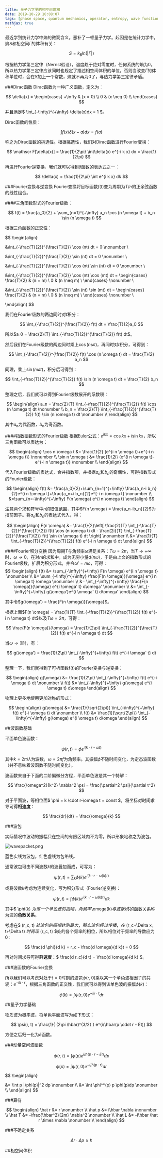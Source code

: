 ```yaml
---
title: 量子力学里的相空间体积
date: 2019-10-29 10:08:07
tags: [phase space, quantum mechanics, operator, entropy, wave function]
mathjax: true
---
```


最近学到统计力学中熵的微观含义，恶补了一顿量子力学。起因是在统计力学中，熵$S$和相空间$\Gamma$的体积有关：

$$ S = k_Bln(|\Gamma|) $$

根据热力学第三定律（Nernst假设），温度趋于绝对零度时，任何系统的熵为0。所以热力学第三定律应该同时也规定了描述相空间体积的单位，否则当改变$\Gamma$的体积单位时，会在$S$加上一个常数，熵就不再为0了，与热力学第三定律矛盾。

###Dirac函数
Dirac函数为一种广义函数，定义为：

$$
\delta(x) =
\begin{cases}
+\infty & (x = 0) \\
0 & (x \neq 0) \\
\end{cases}
$$

并且满足$ \int_{-\infty}^{+\infty} \delta(x)dx = 1 $。

Dirac函数的性质：

$$ \int f(x)\delta(x-a)dx = f(a) $$

称之为Dirac函数的挑选性。根据挑选性，我们对Dirac函数进行Fourier变换：

$$ \mathscr F[\delta(x)] = \frac{1}{2\pi} \int\delta(x) e^{-i k x} dx = \frac{1}{2\pi} $$

再进行Fourier逆变换，我们就可以得到$\delta$函数的表达式之一：

$$ \delta(x) = \frac{1}{2\pi} \int e^{i k x} dk $$

###Fourier变换与逆变换
Fourier变换将目标函数$f(t)$变为周期为$T/n$的正余弦函数的线性组合。

####三角函数形式的Fourier级数：

$$ f(t) = \frac{a_0}{2} + \sum_{n=1}^{+\infty} a_n \cos (n \omega t) + b_n \sin (n \omega t) $$

根据三角函数的正交性：

$$
\begin{align}

&\int_{-\frac{T}{2}}^{\frac{T}{2}} \cos (nt) dt = 0 \nonumber \\

&\int_{-\frac{T}{2}}^{\frac{T}{2}} \sin (nt) dt = 0 \nonumber \\

&\int_{-\frac{T}{2}}^{\frac{T}{2}} \cos (nt) \sin (nt) dt = 0 \nonumber \\

&\int_{-\frac{T}{2}}^{\frac{T}{2}} \cos (nt) \cos (mt) dt =
\begin{cases}
\frac{T}{2} & (n = m) \\
0 & (n \neq m) \\
\end{cases}
\nonumber \\

&\int_{-\frac{T}{2}}^{\frac{T}{2}} \sin (nt) \sin (mt) dt =
\begin{cases}
\frac{T}{2} & (n = m) \\
0 & (n \neq m) \\
\end{cases}
\nonumber \\

\end{align}
$$

我们在Fourier级数的两边同时对$t$积分：

$$ \int_{-\frac{T}{2}}^{\frac{T}{2}} f(t) dt = \frac{T}{2}a_0 $$

所以$a_0 = \frac{2}{T} \int_{-\frac{T}{2}}^{\frac{T}{2}} f(t) dt$。

然后我们在Fourier级数的两边同时乘上$\cos (n \omega t)$，再同时对$t$积分，可得到：

$$ \int_{-\frac{T}{2}}^{\frac{T}{2}} f(t) \cos (n \omega t) dt = \frac{T}{2} a_n $$

同理，乘上$\sin (n \omega t)$，积分后可得到：

$$ \int_{-\frac{T}{2}}^{\frac{T}{2}} f(t) \sin (n \omega t) dt = \frac{T}{2} b_n $$

整理之后，我们就可以得到Fourier级数展开的系数项：

$$
\begin{align}
a_n = \frac{2}{T} \int_{-\frac{T}{2}}^{\frac{T}{2}} f(t) \cos (n \omega t) dt \nonumber \\
b_n = \frac{2}{T} \int_{-\frac{T}{2}}^{\frac{T}{2}} f(t) \sin (n \omega t) dt \nonumber \\
\end{align}
$$

其中$a_n$为偶函数，$b_n$为奇函数。

####指数函数形式的Fourier级数
根据Euler公式：$e^{ikx} = \cos kx + i\sin kx$，所以三角函数可以表达为：

$$
\begin{align}
\cos n \omega t &= \frac{1}{2} (e^{i n \omega t}+e^{-i n \omega t}) \nonumber \\
\sin n \omega t &= \frac{1}{2i} (e^{i n \omega t}-e^{-i n \omega t}) \nonumber \\
\end{align}
$$

代入Fourier级数的表达式，合并指数项，并根据$a_n$和$b_n$的奇偶性，可得指数形式的Fourier级数：

$$
\begin{align}
f(t) &= \frac{a_0}{2}+\sum_{n=1}^{+\infty} \frac{a_n-i b_n}{2}e^{i n \omega t}+\frac{a_n+i b_n}{2}e^{-i n \omega t} \nonumber \\
&=\sum_{n=-\infty}^{+\infty} F(n \omega) e^{i n \omega t}
\end{align}
$$

注意两个求和符号中$n$的取值范围，其中$F(n \omega) = \frac{a_n-ib_n}{2}$为指前因子。将$a_n$和$b_n$的表达式代入，得：

$$
\begin{align}
F(n \omega) &= \frac{1}{2}\left[ \frac{2}{T} \int_{-\frac{T}{2}}^{\frac{T}{2}} f(t) \cos (n \omega t) dt - \frac{2i}{T} \int_{-\frac{T}{2}}^{\frac{T}{2}} f(t) \sin (n \omega t) dt \right] \nonumber \\
&= \frac{1}{T} \int_{-\frac{T}{2}}^{\frac{T}{2}} f(t) e^{-i n \omega t} dt
\end{align}
$$

####Fourier积分变换
因为周期$T$与角频率$\omega$满足关系：$T \omega = 2 \pi$，当$T \to +\infty$时，$\omega \to 0$，在对$n$的求和中，成为无穷小量$d (n \omega$)，于是由上文的指数形式的Fourier级数，扩展为积分形式，并令$\omega' = n \omega$，可得：
$$
\begin{align}
f(t) &= \sum_{-\infty}^{+\infty} F(n \omega) e^{i n \omega t} \nonumber \\
&= \sum_{-\infty}^{+\infty} \frac{F(n \omega)}{\omega} e^{i n \omega t} \omega \nonumber \\
&= \int_{-\infty}^{+\infty} \frac{F(n \omega)}{\omega} e^{i \omega' t} d\omega' \nonumber \\
&= \int_{-\infty}^{+\infty} g(\omega')e^{i \omega' t} d\omega'
\end{align}
$$

其中令$g(\omega') = \frac{F(n \omega)}{\omega}$。

根据上面$F(n \omega) = \frac{1}{T} \int_{-\frac{T}{2}}^{\frac{T}{2}} f(t) e^{-i n \omega t} dt$以及$T\omega = 2\pi$，可得：

$$ \frac{F(n \omega)}{\omega} = \frac{1}{2\pi} \int_{-\frac{T}{2}}^{\frac{T}{2}} f(t) e^{-i n \omega t} dt $$

当$\omega \to 0$时，有：

$$ g(\omega') = \frac{1}{2\pi} \int_{-\infty}^{+\infty} f(t) e^{-i \omega' t} dt $$

整理一下，我们就得到了可析函数f(t)的Fourier变换与逆变换：

$$
\begin{align}
g(\omega) &= \frac{1}{2\pi} \int_{-\infty}^{+\infty} f(t) e^{-i \omega t} dt \nonumber \\
f(t) &= \int_{-\infty}^{+\infty} g(\omega) e^{i \omega t} d\omega
\end{align}
$$

物理上更多地使用更加对称的形式：

$$
\begin{align}
g(\omega) &= \frac{1}{\sqrt{2\pi}} \int_{-\infty}^{+\infty} f(t) e^{-i \omega t} dt \nonumber \\
f(t) &= \frac{1}{\sqrt{2\pi}} \int_{-\infty}^{+\infty} g(\omega) e^{i \omega t} d\omega
\end{align}
$$

##波函数基础

平面单色波函数：

$$ \psi(r,t) = \phi e^{i(k \cdot r-\omega t)} $$

其中$k=2\pi/\lambda$为波数，$\omega=2\pi f$为角频率。其振幅$\phi$不随时间变化，为定态波函数（并不意味着波函数不随时间变化）。

波函数来自于下面的二阶偏微分方程，平面单色波是其一个特解：

$$ \frac{\omega^2}{k^2} \nabla^2 \psi = \frac{\partial^2 \psi}{\partial t^2} $$

对于平面波，等相位面$ \phi = k \cdot r-\omega t = const $，将坐标对时间求导可得**相速度**：

$$ \frac{dr}{dt} = \frac{\omega}{k} $$

###波包

实际情况中波动的振幅只在空间的有限区域内不为零，所以形象地称之为波包。

![wavepacket.png](https://i.loli.net/2019/11/03/Xu8MKqIgdv3o1G5.png)

蓝色实线为波包，红色虚线为包络线。

通常波包可由不同波数$k$的波叠加而成，可写为：

$$ \psi(r, t) = \sum_k \phi(k) e^{i(k \cdot r-\omega(k)t)} $$

或将波数$k$考虑为连续变化，写为积分形式（Fourier逆变换)：

$$ \psi(r, t) = \int \phi(k)e^{i(k \cdot r - \omega(k)t)} dk $$

其中$ \phi(k) $为每一个单色波的振幅，角频率$\omega(k)$与波数$k$的函数关系称为波的**色散关系**。

考虑在$ (r_c, t) $处波包的振幅达到最大，那么波包经过传播，在$ (r_c+\Delta x, t+\Delta t) $时再现$ (r_c, t) $处的各个频率的相位，所以相位对于频率的导数应为0：

$$ \frac{d \phi}{d k} = r_c - \frac{d \omega}{d k}t = 0 $$

再对时间求导可得**群速度**：$ \frac{d r_c}{d t} = \frac{d \omega}{d k} $。


###波函数的Fourier变换

所以我们可以考虑对处于$t=0$时刻的波包$\psi(r, 0)$乘以某一个单色波相因子的共轭：$e^{-ik \cdot r}$，根据三角函数的正交性，我们就可以得到该单色波的振幅$\phi(k)$：

$$ \phi(k) = \int \psi(r, 0)e^{-ik \cdot r} dr $$

##量子力学基础

物质波为概率波，将单色平面波写为如下形式：

$$ \psi(r, t) = \frac{1}{ (2\pi \hbar)^{3/2} } e^{i/\hbar(p \cdot r - Et)} $$

方便之后归一化为$\delta$函数。

###动量空间波函数

$$ \psi(r, t) = \int \phi(p)e^{i/\hbar(p \cdot r - Et)} dp $$

$$ \phi(p) = \int \psi(r, 0)e^{-i/\hbar(p \cdot r)} dr $$

$$
\begin{align}
<p> &= \int p |\phi(p)|^2 dp \nonumber \\
    &= \int \phi^*(p) p \phi(p)dp \nonumber \\
\end{align}
$$

###算符

$$
\begin{align}
\hat r &= r \nonumber \\
\hat p &= i\hbar \nabla \nonumber \\
\hat T &= -\frac{\hbar^2}{2m} \nabla^2 \nonumber \\
\hat L &= -i\hbar \hat r \times \nabla \nonumber \\
\end{align}
$$

###不确定关系

$$ \Delta r \cdot \Delta p \ge \hbar $$

##相空间体积
